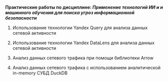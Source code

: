 **Практические работы по дисциплине: *Применение технологий ИИ и и машинного обучения для поиска угроз информационной безопасности***

1.  Использование технологии Yandex Query для анализа данных сетевой активности

2.  Использование технологии Yandex DataLens для анализа данных сетевой активности

3.  Анализ данных сетевого трафика при помощи библиотеки Arrow

4.  Анализ данных сетевого трафика с использованием аналитической in-memory СУБД DuckDB
